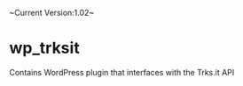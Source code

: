 ~Current Version:1.02~

wp_trksit
=========

Contains WordPress plugin that interfaces with the Trks.it API
